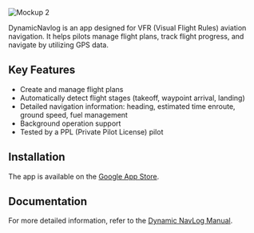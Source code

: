 ![Mockup 2](https://github.com/user-attachments/assets/86e7ba01-d14a-46d0-b47e-f310d54e1b79)

DynamicNavlog is an app designed for VFR (Visual Flight Rules) aviation navigation. It helps pilots manage flight plans, track flight progress, and navigate by utilizing GPS data. 

## Key Features
- Create and manage flight plans
- Automatically detect flight stages (takeoff, waypoint arrival, landing)
- Detailed navigation information: heading, estimated time enroute, ground speed, fuel management
- Background operation support
- Tested by a PPL (Private Pilot License) pilot

## Installation

The app is available on the [Google App Store](https://play.google.com/store/apps/details?id=com.artyum.dynamicnavlog).

## Documentation

For more detailed information, refer to the [Dynamic NavLog Manual](https://artyum.github.io/dynamicnavlog/).
